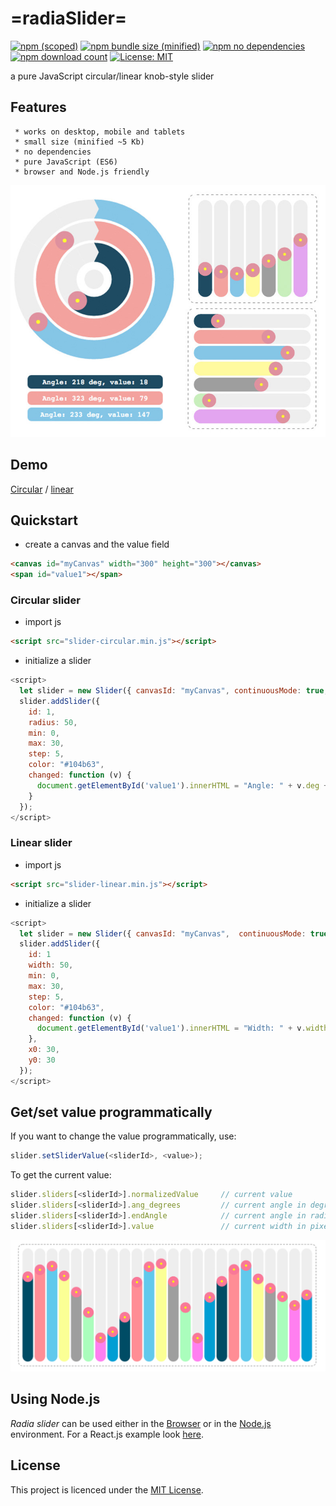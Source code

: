 # =radiaSlider=
[![npm (scoped)](https://img.shields.io/npm/v/@maslick/radiaslider.svg)](https://www.npmjs.com/package/@maslick/radiaslider)
[![npm bundle size (minified)](https://img.shields.io/badge/minified-5Kb-green.svg)](https://www.npmjs.com/package/@maslick/radiaslider)
[![npm no dependencies](https://img.shields.io/badge/dependencies-none-green.svg)](https://www.npmjs.com/package/@maslick/radiaslider)
[![npm download count](https://img.shields.io/npm/dt/@maslick/radiaslider.svg)](https://npmcharts.com/compare/@maslick/radiaslider?minimal=true)
[![License: MIT](https://img.shields.io/badge/License-MIT-blue.svg)](https://opensource.org/licenses/MIT)

a pure JavaScript circular/linear knob-style slider

## Features

```
 * works on desktop, mobile and tablets
 * small size (minified ~5 Kb)
 * no dependencies
 * pure JavaScript (ES6)
 * browser and Node.js friendly
```

[![screenshot](img/radiaslider.jpg?raw=true "radiaSlider circular")](https://maslick.github.io/radiaSlider/demo/circular.html)


## Demo

[Circular](https://maslick.github.io/radiaSlider/demo/circular.html) / [linear](https://maslick.github.io/radiaSlider/demo/linear.html)


## Quickstart

- create a canvas and the value field
```html
<canvas id="myCanvas" width="300" height="300"></canvas>
<span id="value1"></span>
```
### Circular slider

- import js
```html
<script src="slider-circular.min.js"></script>
```
 - initialize a slider
```js
<script>
  let slider = new Slider({ canvasId: "myCanvas", continuousMode: true, x0: 150, y0: 150 });
  slider.addSlider({
    id: 1,
    radius: 50,
    min: 0,
    max: 30,
    step: 5,
    color: "#104b63",
    changed: function (v) {
      document.getElementById('value1').innerHTML = "Angle: " + v.deg + " deg, value: " + v.value;
    }
  });
</script>
```

### Linear slider

- import js
```html
<script src="slider-linear.min.js"></script>
```
 - initialize a slider
```js
<script>
  let slider = new Slider({ canvasId: "myCanvas",  continuousMode: true,  vertical: false });
  slider.addSlider({
    id: 1
    width: 50,
    min: 0,
    max: 30,
    step: 5,
    color: "#104b63",
    changed: function (v) {
      document.getElementById('value1').innerHTML = "Width: " + v.width + " px, value: " + v.value;
    },
    x0: 30,
    y0: 30
  });
</script>
```

## Get/set value programmatically

If you want to change the value programmatically, use:
```js
slider.setSliderValue(<sliderId>, <value>);
```

To get the current value:
```js
slider.sliders[<sliderId>].normalizedValue     // current value
slider.sliders[<sliderId>].ang_degrees         // current angle in degrees (circular only)
slider.sliders[<sliderId>].endAngle            // current angle in radians (circular only)
slider.sliders[<sliderId>].value               // current width in pixels  (linear only)
```

![alt tag](img/screenshot4.png?raw=true "radioSlider karandashi")

## Using Node.js
*Radia slider* can be used either in the [Browser](https://github.com/maslick/radiaSlider/tree/master/dist) or in the [Node.js](https://github.com/maslick/radiaSlider/tree/master/example) environment. For a React.js example look [here](https://github.com/maslick/react-radiaslider).

## License

This project is licenced under the [MIT License](http://opensource.org/licenses/mit-license.html).
